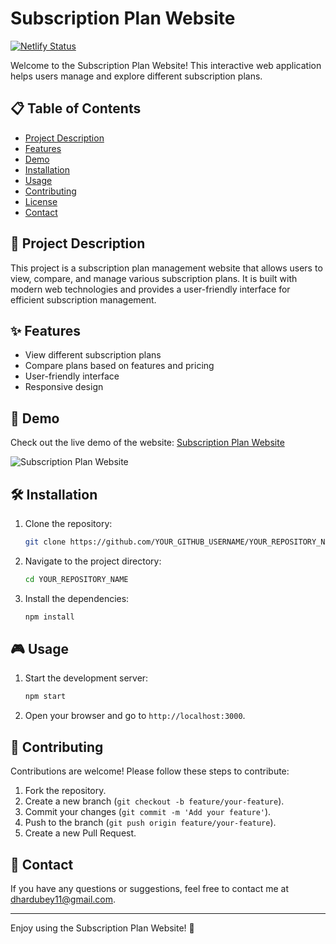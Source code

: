 # Subscription Plan Website

[![Netlify Status](https://api.netlify.com/api/v1/badges/YOUR_NETLIFY_BADGE/status)](https://subscriptionplan0.netlify.app/)

Welcome to the Subscription Plan Website! This interactive web application helps users manage and explore different subscription plans.

## 📋 Table of Contents

- [Project Description](#project-description)
- [Features](#features)
- [Demo](#demo)
- [Installation](#installation)
- [Usage](#usage)
- [Contributing](#contributing)
- [License](#license)
- [Contact](#contact)

## 📖 Project Description

This project is a subscription plan management website that allows users to view, compare, and manage various subscription plans. It is built with modern web technologies and provides a user-friendly interface for efficient subscription management.

## ✨ Features

- View different subscription plans
- Compare plans based on features and pricing
- User-friendly interface
- Responsive design

## 🚀 Demo

Check out the live demo of the website: [Subscription Plan Website](https://subscriptionplan0.netlify.app/)

![Subscription Plan Website](https://user-images.githubusercontent.com/YOUR_IMAGE_PATH)

## 🛠 Installation

1. Clone the repository:
    ```bash
    git clone https://github.com/YOUR_GITHUB_USERNAME/YOUR_REPOSITORY_NAME.git
    ```
2. Navigate to the project directory:
    ```bash
    cd YOUR_REPOSITORY_NAME
    ```
3. Install the dependencies:
    ```bash
    npm install
    ```

## 🎮 Usage

1. Start the development server:
    ```bash
    npm start
    ```
2. Open your browser and go to `http://localhost:3000`.

## 🤝 Contributing

Contributions are welcome! Please follow these steps to contribute:

1. Fork the repository.
2. Create a new branch (`git checkout -b feature/your-feature`).
3. Commit your changes (`git commit -m 'Add your feature'`).
4. Push to the branch (`git push origin feature/your-feature`).
5. Create a new Pull Request.

## 📧 Contact

If you have any questions or suggestions, feel free to contact me at dhardubey11@gmail.com.

---

Enjoy using the Subscription Plan Website! 🎉

